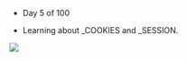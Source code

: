 * Day 5 of 100
- Learning about _COOKIES and _SESSION.

![](https://img.freepik.com/premium-vector/man-rolling-cookie-protection-personal-information-internet-web-pop-up-we-use-cookies-policy-notification_48369-43247.jpg?w=2000)

